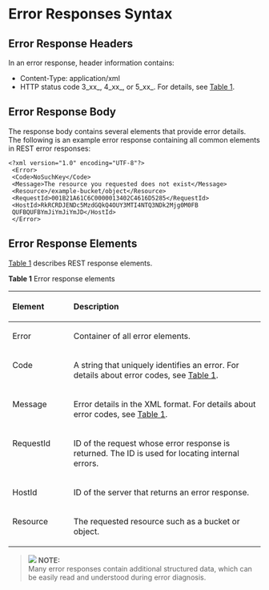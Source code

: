 # Error Responses Syntax<a name="EN-US_TOPIC_0125560307"></a>

## Error Response Headers<a name="section43457779"></a>

In an error response, header information contains:

-   Content-Type: application/xml
-   HTTP status code 3_xx_, 4_xx_, or 5_xx_. For details, see [Table 1](error-codes.md#table30733758).

## Error Response Body<a name="section55575695"></a>

The response body contains several elements that provide error details. The following is an example error response containing all common elements in REST error responses:

```
<?xml version="1.0" encoding="UTF-8"?> 
 <Error> 
 <Code>NoSuchKey</Code> 
 <Message>The resource you requested does not exist</Message> 
 <Resource>/example-bucket/object</Resource> 
 <RequestId>001B21A61C6C0000013402C4616D5285</RequestId> 
 <HostId>RkRCRDJENDc5MzdGQkQ4OUY3MTI4NTQ3NDk2Mjg0M0FB 
 QUFBQUFBYmJiYmJiYmJD</HostId> 
 </Error>     
```

## Error Response Elements<a name="section30419215"></a>

[Table 1](#table5435182)  describes REST response elements.

**Table  1**  Error response elements

<a name="table5435182"></a>
<table><thead align="left"><tr id="row3125665"><th class="cellrowborder" valign="top" width="24.25%" id="mcps1.2.3.1.1"><p id="p51852321"><a name="p51852321"></a><a name="p51852321"></a>Element</p>
</th>
<th class="cellrowborder" valign="top" width="75.75%" id="mcps1.2.3.1.2"><p id="p39288453"><a name="p39288453"></a><a name="p39288453"></a>Description</p>
</th>
</tr>
</thead>
<tbody><tr id="row28248118"><td class="cellrowborder" valign="top" width="24.25%" headers="mcps1.2.3.1.1 "><p id="p6396187"><a name="p6396187"></a><a name="p6396187"></a>Error</p>
</td>
<td class="cellrowborder" valign="top" width="75.75%" headers="mcps1.2.3.1.2 "><p id="p48329116"><a name="p48329116"></a><a name="p48329116"></a>Container of all error elements.</p>
</td>
</tr>
<tr id="row32308867"><td class="cellrowborder" valign="top" width="24.25%" headers="mcps1.2.3.1.1 "><p id="p66881467"><a name="p66881467"></a><a name="p66881467"></a>Code</p>
</td>
<td class="cellrowborder" valign="top" width="75.75%" headers="mcps1.2.3.1.2 "><p id="p48689731"><a name="p48689731"></a><a name="p48689731"></a>A string that uniquely identifies an error. For details about error codes, see <a href="error-codes.md#table30733758">Table 1</a>.</p>
</td>
</tr>
<tr id="row51554115"><td class="cellrowborder" valign="top" width="24.25%" headers="mcps1.2.3.1.1 "><p id="p15133796"><a name="p15133796"></a><a name="p15133796"></a>Message</p>
</td>
<td class="cellrowborder" valign="top" width="75.75%" headers="mcps1.2.3.1.2 "><p id="p17877965"><a name="p17877965"></a><a name="p17877965"></a>Error details in the XML format. For details about error codes, see <a href="error-codes.md#table30733758">Table 1</a>.</p>
</td>
</tr>
<tr id="row38829095"><td class="cellrowborder" valign="top" width="24.25%" headers="mcps1.2.3.1.1 "><p id="p58149018"><a name="p58149018"></a><a name="p58149018"></a>RequestId</p>
</td>
<td class="cellrowborder" valign="top" width="75.75%" headers="mcps1.2.3.1.2 "><p id="p12449997"><a name="p12449997"></a><a name="p12449997"></a>ID of the request whose error response is returned. The ID is used for locating internal errors.</p>
</td>
</tr>
<tr id="row44941110"><td class="cellrowborder" valign="top" width="24.25%" headers="mcps1.2.3.1.1 "><p id="p16351276"><a name="p16351276"></a><a name="p16351276"></a>HostId</p>
</td>
<td class="cellrowborder" valign="top" width="75.75%" headers="mcps1.2.3.1.2 "><p id="p49385016"><a name="p49385016"></a><a name="p49385016"></a>ID of the server that returns an error response.</p>
</td>
</tr>
<tr id="row41811960"><td class="cellrowborder" valign="top" width="24.25%" headers="mcps1.2.3.1.1 "><p id="p31325629"><a name="p31325629"></a><a name="p31325629"></a>Resource</p>
</td>
<td class="cellrowborder" valign="top" width="75.75%" headers="mcps1.2.3.1.2 "><p id="p54348043"><a name="p54348043"></a><a name="p54348043"></a>The requested resource such as a bucket or object.</p>
</td>
</tr>
</tbody>
</table>

>![](/images/icon-note.gif) **NOTE:**   
>Many error responses contain additional structured data, which can be easily read and understood during error diagnosis.  

